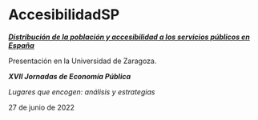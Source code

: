 # AccesibilidadSP
[**_Distribución de la población y accesibilidad a los servicios públicos en España_**](https://www.ivie.es/es_ES/ptproyecto/distribucion-la-poblacion-acceso-los-servicios-publicos/)

Presentación en la Universidad de Zaragoza.

**_XVII Jornadas de Economía Pública_**

_Lugares que encogen: análisis y estrategias_

27 de junio de 2022
